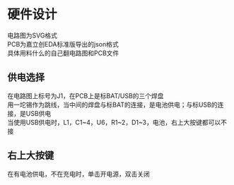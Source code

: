 # 硬件设计
电路图为SVG格式  
PCB为嘉立创EDA标准版导出的json格式  
具体用料什么的自己翻电路图和PCB文件

## 供电选择
在电路图上标号为J1，在PCB上是标BAT/USB的三个焊盘  
用一坨锡作为跳线，当中间的焊盘与标BAT的连接，是电池供电；与标USB的连接，是USB供电  
当使用USB供电时，L1，C1~4，U6，R1~2，D1~3，电池，右上大按键都可以不接

## 右上大按键
在有电池供电，不在充电时，单击开电源，双击关闭
